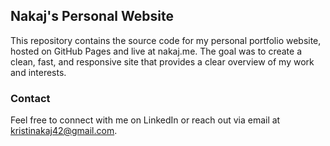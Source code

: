 ## Nakaj's Personal Website
This repository contains the source code for my personal portfolio website, hosted on GitHub Pages and live at nakaj.me. The goal was to create a clean, fast, and responsive site that provides a clear overview of my work and interests.

### Contact
Feel free to connect with me on LinkedIn or reach out via email at kristinakaj42@gmail.com.
